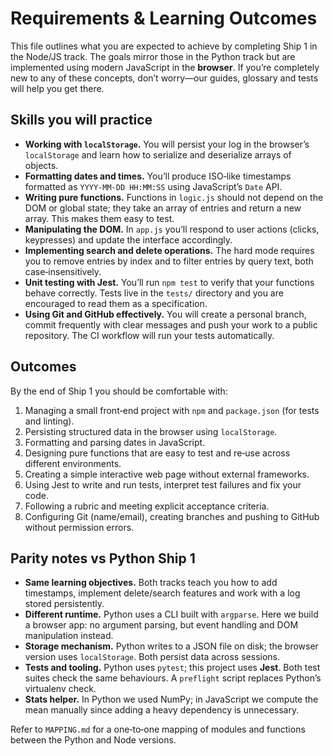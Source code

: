 # Requirements & Learning Outcomes

This file outlines what you are expected to achieve by completing Ship 1 in the Node/JS track.  The goals mirror those in the Python track but are implemented using modern JavaScript in the **browser**.  If you’re completely new to any of these concepts, don’t worry—our guides, glossary and tests will help you get there.

## Skills you will practice

- **Working with `localStorage`.** You will persist your log in the browser’s `localStorage` and learn how to serialize and deserialize arrays of objects.
- **Formatting dates and times.** You’ll produce ISO‑like timestamps formatted as `YYYY‑MM‑DD HH:MM:SS` using JavaScript’s `Date` API.
- **Writing pure functions.** Functions in `logic.js` should not depend on the DOM or global state; they take an array of entries and return a new array.  This makes them easy to test.
- **Manipulating the DOM.** In `app.js` you’ll respond to user actions (clicks, keypresses) and update the interface accordingly.
- **Implementing search and delete operations.** The hard mode requires you to remove entries by index and to filter entries by query text, both case‑insensitively.
- **Unit testing with Jest.** You’ll run `npm test` to verify that your functions behave correctly.  Tests live in the `tests/` directory and you are encouraged to read them as a specification.
- **Using Git and GitHub effectively.** You will create a personal branch, commit frequently with clear messages and push your work to a public repository.  The CI workflow will run your tests automatically.

## Outcomes

By the end of Ship 1 you should be comfortable with:

1. Managing a small front‑end project with `npm` and `package.json` (for tests and linting).
2. Persisting structured data in the browser using `localStorage`.
3. Formatting and parsing dates in JavaScript.
4. Designing pure functions that are easy to test and re‑use across different environments.
5. Creating a simple interactive web page without external frameworks.
6. Using Jest to write and run tests, interpret test failures and fix your code.
7. Following a rubric and meeting explicit acceptance criteria.
8. Configuring Git (name/email), creating branches and pushing to GitHub without permission errors.

## Parity notes vs Python Ship 1

- **Same learning objectives.** Both tracks teach you how to add timestamps, implement delete/search features and work with a log stored persistently.
- **Different runtime.** Python uses a CLI built with `argparse`.  Here we build a browser app: no argument parsing, but event handling and DOM manipulation instead.
- **Storage mechanism.** Python writes to a JSON file on disk; the browser version uses `localStorage`.  Both persist data across sessions.
- **Tests and tooling.** Python uses `pytest`; this project uses **Jest**.  Both test suites check the same behaviours.  A `preflight` script replaces Python’s virtualenv check.
- **Stats helper.** In Python we used NumPy; in JavaScript we compute the mean manually since adding a heavy dependency is unnecessary.

Refer to `MAPPING.md` for a one‑to‑one mapping of modules and functions between the Python and Node versions.